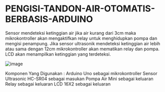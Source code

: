 # PENGISI-TANDON-AIR-OTOMATIS-BERBASIS-ARDUINO
Sensor mendeteksi ketinggian air jika air kurang dari 3cm maka mikrokontroller akan mengaktifkan relay untuk menghidupkan pompa dan mengisi penampung. Jika sensor ultrasonik mendeteksi ketinggian air lebih atau sama dengan 12cm mikrokontroller akan mematikan relay dan pompa. LCD akan menampilkan ketinggian yang terdeteksi.

![image](https://user-images.githubusercontent.com/122074934/210939352-5a9e2e79-687f-4a18-ae07-1f3535609e0d.png)

Komponen Yang Digunakan :
Arduino Uno sebagai mikrokontroller
Sensor Ultrasonic HC-SR04 sebagai masukan
Pompa Air Mini sebagai keluaran
Relay sebagai keluaran
LCD 16X2 sebagai keluaran

